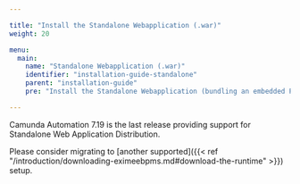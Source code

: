 ```yaml
---

title: "Install the Standalone Webapplication (.war)"
weight: 20

menu:
  main:
    name: "Standalone Webapplication (.war)"
    identifier: "installation-guide-standalone"
    parent: "installation-guide"
    pre: "Install the Standalone Webapplication (bundling an embedded Process Engine) inside an Application Server like Wildfly or Tomcat."

---
```



Camunda Automation 7.19 is the last release providing support for Standalone Web Application Distribution.

Please consider migrating to [another supported]({{< ref "/introduction/downloading-eximeebpms.md#download-the-runtime" >}}) setup.
